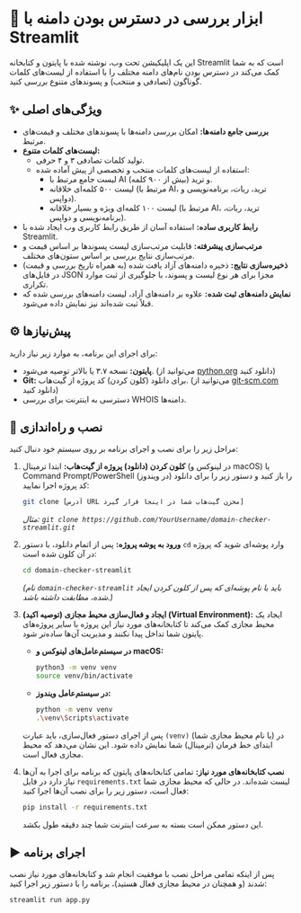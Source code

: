 # 🎯 ابزار بررسی در دسترس بودن دامنه با Streamlit

این یک اپلیکیشن تحت وب، نوشته شده با پایتون و کتابخانه Streamlit است که به شما کمک می‌کند در دسترس بودن نام‌های دامنه مختلف را با استفاده از لیست‌های کلمات گوناگون (تصادفی و منتخب) و پسوندهای متنوع بررسی کنید.

## ✨ ویژگی‌های اصلی

* **بررسی جامع دامنه‌ها:** امکان بررسی دامنه‌ها با پسوندهای مختلف و قیمت‌های مرتبط.
* **لیست‌های کلمات متنوع:**
    * تولید کلمات تصادفی ۳ و ۴ حرفی.
    * استفاده از لیست‌های کلمات منتخب و تخصصی از پیش آماده شده:
        * لیست جامع مرتبط با AI و ترید (بیش از ۹۰۰ کلمه).
        * لیست ۵۰۰ کلمه‌ای خلاقانه (مرتبط با AI، ترید، ربات، برنامه‌نویسی و دواپس).
        * لیست ۱۰۰ کلمه‌ای ویژه و بسیار خلاقانه (مرتبط با AI، ترید، ربات، برنامه‌نویسی و دواپس).
* **رابط کاربری ساده:** استفاده آسان از طریق رابط کاربری وب ایجاد شده با Streamlit.
* **مرتب‌سازی پیشرفته:** قابلیت مرتب‌سازی لیست پسوندها بر اساس قیمت و مرتب‌سازی نتایج بررسی بر اساس ستون‌های مختلف.
* **ذخیره‌سازی نتایج:** ذخیره دامنه‌های آزاد یافت شده (به همراه تاریخ بررسی و قیمت) در فایل‌های JSON مجزا برای هر نوع لیست و پسوند، با جلوگیری از ثبت موارد تکراری.
* **نمایش دامنه‌های ثبت شده:** علاوه بر دامنه‌های آزاد، لیست دامنه‌های بررسی شده که قبلاً ثبت شده‌اند نیز نمایش داده می‌شود.

## ⚙️ پیش‌نیازها

برای اجرای این برنامه، به موارد زیر نیاز دارید:

* **پایتون:** نسخه ۳.۷ یا بالاتر توصیه می‌شود. (می‌توانید از [python.org](https://www.python.org/downloads/) دانلود کنید)
* **Git:** برای دانلود (کلون کردن) کد پروژه از گیت‌هاب. (می‌توانید از [git-scm.com](https://git-scm.com/downloads) دانلود کنید)
* دسترسی به اینترنت برای بررسی WHOIS دامنه‌ها.

## 🚀 نصب و راه‌اندازی

مراحل زیر را برای نصب و اجرای برنامه بر روی سیستم خود دنبال کنید:

1.  **کلون کردن (دانلود) پروژه از گیت‌هاب:**
    ابتدا ترمینال (در لینوکس و macOS) یا Command Prompt/PowerShell (در ویندوز) را باز کنید و دستور زیر را برای دانلود کد پروژه اجرا نمایید:
    ```bash
    git clone [آدرس URL مخزن گیت‌هاب شما در اینجا قرار گیرد]
    ```
    *مثال: `git clone https://github.com/YourUsername/domain-checker-streamlit.git`*

2.  **ورود به پوشه پروژه:**
    پس از اتمام دانلود، با دستور `cd` وارد پوشه‌ای شوید که پروژه در آن کلون شده است:
    ```bash
    cd domain-checker-streamlit
    ```
    *(نام `domain-checker-streamlit` باید با نام پوشه‌ای که پس از کلون کردن ایجاد شده، مطابقت داشته باشد.)*

3.  **(توصیه اکید) ایجاد و فعال‌سازی محیط مجازی (Virtual Environment):**
    ایجاد یک محیط مجازی کمک می‌کند تا کتابخانه‌های مورد نیاز این پروژه با سایر پروژه‌های پایتون شما تداخل پیدا نکنند و مدیریت آن‌ها ساده‌تر شود.

    * **در سیستم‌عامل‌های لینوکس و macOS:**
        ```bash
        python3 -m venv venv
        source venv/bin/activate
        ```
    * **در سیستم‌عامل ویندوز:**
        ```bash
        python -m venv venv
        .\venv\Scripts\activate
        ```
    پس از اجرای دستور فعال‌سازی، باید عبارت `(venv)` (یا نام محیط مجازی شما) در ابتدای خط فرمان (ترمینال) شما نمایش داده شود. این نشان می‌دهد که محیط مجازی فعال است.

4.  **نصب کتابخانه‌های مورد نیاز:**
    تمامی کتابخانه‌های پایتون که برنامه برای اجرا به آن‌ها نیاز دارد در فایل `requirements.txt` لیست شده‌اند. در حالی که محیط مجازی شما فعال است، دستور زیر را برای نصب آن‌ها اجرا کنید:
    ```bash
    pip install -r requirements.txt
    ```
    این دستور ممکن است بسته به سرعت اینترنت شما چند دقیقه طول بکشد.

## ▶️ اجرای برنامه

پس از اینکه تمامی مراحل نصب با موفقیت انجام شد و کتابخانه‌های مورد نیاز نصب شدند (و همچنان در محیط مجازی فعال هستید)، برنامه را با دستور زیر اجرا کنید:

```bash
streamlit run app.py
